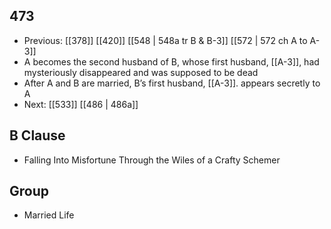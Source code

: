 ## 473
- Previous: [[378]] [[420]] [[548 | 548a tr B &amp; B-3]] [[572 | 572 ch A to A-3]] 
- A becomes the second husband of B, whose first husband, [[A-3]], had mysteriously disappeared and was supposed to be dead
- After A and B are married, B’s first husband, [[A-3]]. appears secretly to A
- Next: [[533]] [[486 | 486a]] 

## B Clause
- Falling Into Misfortune Through the Wiles of a Crafty Schemer

## Group
- Married Life

